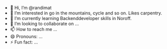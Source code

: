 - 👋 Hi, I’m @randimat
- 👀 I’m interested in go in the mountains, cycle and so on. Likes carpentry.
- 🌱 I’m currently learning Backenddeveloper skills in Noroff.
- 💞️ I’m looking to collaborate on ...
- 📫 How to reach me ...
- 😄 Pronouns: ...
- ⚡ Fun fact: ...

<!---
randimat/randimat is a ✨ special ✨ repository because its `README.md` (this file) appears on your GitHub profile.
You can click the Preview link to take a look at your changes.
--->
